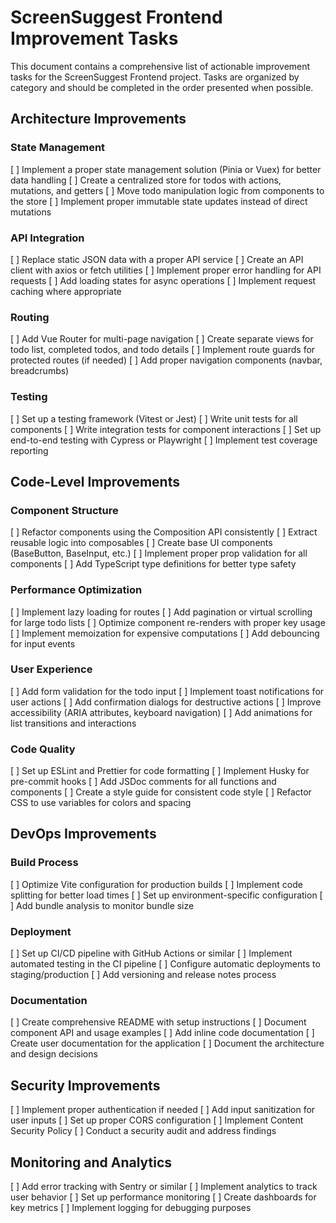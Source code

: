# ScreenSuggest Frontend Improvement Tasks

This document contains a comprehensive list of actionable improvement tasks for the ScreenSuggest Frontend project. Tasks are organized by category and should be completed in the order presented when possible.

## Architecture Improvements

### State Management
[ ] Implement a proper state management solution (Pinia or Vuex) for better data handling
[ ] Create a centralized store for todos with actions, mutations, and getters
[ ] Move todo manipulation logic from components to the store
[ ] Implement proper immutable state updates instead of direct mutations

### API Integration
[ ] Replace static JSON data with a proper API service
[ ] Create an API client with axios or fetch utilities
[ ] Implement proper error handling for API requests
[ ] Add loading states for async operations
[ ] Implement request caching where appropriate

### Routing
[ ] Add Vue Router for multi-page navigation
[ ] Create separate views for todo list, completed todos, and todo details
[ ] Implement route guards for protected routes (if needed)
[ ] Add proper navigation components (navbar, breadcrumbs)

### Testing
[ ] Set up a testing framework (Vitest or Jest)
[ ] Write unit tests for all components
[ ] Write integration tests for component interactions
[ ] Set up end-to-end testing with Cypress or Playwright
[ ] Implement test coverage reporting

## Code-Level Improvements

### Component Structure
[ ] Refactor components using the Composition API consistently
[ ] Extract reusable logic into composables
[ ] Create base UI components (BaseButton, BaseInput, etc.)
[ ] Implement proper prop validation for all components
[ ] Add TypeScript type definitions for better type safety

### Performance Optimization
[ ] Implement lazy loading for routes
[ ] Add pagination or virtual scrolling for large todo lists
[ ] Optimize component re-renders with proper key usage
[ ] Implement memoization for expensive computations
[ ] Add debouncing for input events

### User Experience
[ ] Add form validation for the todo input
[ ] Implement toast notifications for user actions
[ ] Add confirmation dialogs for destructive actions
[ ] Improve accessibility (ARIA attributes, keyboard navigation)
[ ] Add animations for list transitions and interactions

### Code Quality
[ ] Set up ESLint and Prettier for code formatting
[ ] Implement Husky for pre-commit hooks
[ ] Add JSDoc comments for all functions and components
[ ] Create a style guide for consistent code style
[ ] Refactor CSS to use variables for colors and spacing

## DevOps Improvements

### Build Process
[ ] Optimize Vite configuration for production builds
[ ] Implement code splitting for better load times
[ ] Set up environment-specific configuration
[ ] Add bundle analysis to monitor bundle size

### Deployment
[ ] Set up CI/CD pipeline with GitHub Actions or similar
[ ] Implement automated testing in the CI pipeline
[ ] Configure automatic deployments to staging/production
[ ] Add versioning and release notes process

### Documentation
[ ] Create comprehensive README with setup instructions
[ ] Document component API and usage examples
[ ] Add inline code documentation
[ ] Create user documentation for the application
[ ] Document the architecture and design decisions

## Security Improvements

[ ] Implement proper authentication if needed
[ ] Add input sanitization for user inputs
[ ] Set up proper CORS configuration
[ ] Implement Content Security Policy
[ ] Conduct a security audit and address findings

## Monitoring and Analytics

[ ] Add error tracking with Sentry or similar
[ ] Implement analytics to track user behavior
[ ] Set up performance monitoring
[ ] Create dashboards for key metrics
[ ] Implement logging for debugging purposes